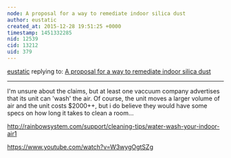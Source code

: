 ```yaml
---
node: A proposal for a way to remediate indoor silica dust
author: eustatic
created_at: 2015-12-28 19:51:25 +0000
timestamp: 1451332285
nid: 12539
cid: 13212
uid: 379
---
```




[eustatic](../profile/eustatic) replying to: [A proposal for a way to remediate indoor silica dust](../notes/marlokeno/12-23-2015/a-proposal-for-a-way-to-remediate-indoor-silica-dust)

----
I'm unsure about the claims, but at least one vaccuum company advertises that its unit can 'wash' the air.  Of course, the unit moves a larger volume of air and the unit costs $2000++, but i do believe they would have some specs on how long it takes to clean a room...

http://rainbowsystem.com/support/cleaning-tips/water-wash-your-indoor-air1

https://www.youtube.com/watch?v=W3wygOgtSZg

